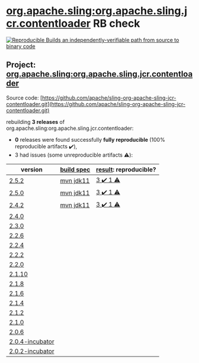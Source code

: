 [org.apache.sling:org.apache.sling.jcr.contentloader](https://search.maven.org/artifact/org.apache.sling/org.apache.sling.jcr.contentloader/) RB check
=======

[![Reproducible Builds](https://reproducible-builds.org/images/logos/rb.svg) an independently-verifiable path from source to binary code](https://reproducible-builds.org/)

## Project: [org.apache.sling:org.apache.sling.jcr.contentloader](https://search.maven.org/artifact/org.apache.sling/org.apache.sling.jcr.contentloader/)

Source code: [https://github.com/apache/sling-org-apache-sling-jcr-contentloader.git](https://github.com/apache/sling-org-apache-sling-jcr-contentloader.git)

rebuilding **3 releases** of org.apache.sling:org.apache.sling.jcr.contentloader:
- **0** releases were found successfully **fully reproducible** (100% reproducible artifacts :heavy_check_mark:),
- 3 had issues (some unreproducible artifacts :warning:):

| version | [build spec](BUILDSPEC.md) | [result](https://reproducible-builds.org/docs/jvm/): reproducible? |
| -- | --------- | ------ |
| [2.5.2](https://search.maven.org/artifact/org.apache.sling/org.apache.sling.jcr.contentloader/2.5.2/pom) | [mvn jdk11](org.apache.sling.jcr.contentloader-2.5.2.buildspec) | [3 :heavy_check_mark:  1 :warning:](org.apache.sling.jcr.contentloader-2.5.2.buildcompare) |
| [2.5.0](https://search.maven.org/artifact/org.apache.sling/org.apache.sling.jcr.contentloader/2.5.0/pom) | [mvn jdk11](org.apache.sling.jcr.contentloader-2.5.0.buildspec) | [3 :heavy_check_mark:  1 :warning:](org.apache.sling.jcr.contentloader-2.5.0.buildcompare) |
| [2.4.2](https://search.maven.org/artifact/org.apache.sling/org.apache.sling.jcr.contentloader/2.4.2/pom) | [mvn jdk11](org.apache.sling.jcr.contentloader-2.4.2.buildspec) | [3 :heavy_check_mark:  1 :warning:](org.apache.sling.jcr.contentloader-2.4.2.buildcompare) |
| [2.4.0](https://search.maven.org/artifact/org.apache.sling/org.apache.sling.jcr.contentloader/2.4.0/pom) | | |
| [2.3.0](https://search.maven.org/artifact/org.apache.sling/org.apache.sling.jcr.contentloader/2.3.0/pom) | | |
| [2.2.6](https://search.maven.org/artifact/org.apache.sling/org.apache.sling.jcr.contentloader/2.2.6/pom) | | |
| [2.2.4](https://search.maven.org/artifact/org.apache.sling/org.apache.sling.jcr.contentloader/2.2.4/pom) | | |
| [2.2.2](https://search.maven.org/artifact/org.apache.sling/org.apache.sling.jcr.contentloader/2.2.2/pom) | | |
| [2.2.0](https://search.maven.org/artifact/org.apache.sling/org.apache.sling.jcr.contentloader/2.2.0/pom) | | |
| [2.1.10](https://search.maven.org/artifact/org.apache.sling/org.apache.sling.jcr.contentloader/2.1.10/pom) | | |
| [2.1.8](https://search.maven.org/artifact/org.apache.sling/org.apache.sling.jcr.contentloader/2.1.8/pom) | | |
| [2.1.6](https://search.maven.org/artifact/org.apache.sling/org.apache.sling.jcr.contentloader/2.1.6/pom) | | |
| [2.1.4](https://search.maven.org/artifact/org.apache.sling/org.apache.sling.jcr.contentloader/2.1.4/pom) | | |
| [2.1.2](https://search.maven.org/artifact/org.apache.sling/org.apache.sling.jcr.contentloader/2.1.2/pom) | | |
| [2.1.0](https://search.maven.org/artifact/org.apache.sling/org.apache.sling.jcr.contentloader/2.1.0/pom) | | |
| [2.0.6](https://search.maven.org/artifact/org.apache.sling/org.apache.sling.jcr.contentloader/2.0.6/pom) | | |
| [2.0.4-incubator](https://search.maven.org/artifact/org.apache.sling/org.apache.sling.jcr.contentloader/2.0.4-incubator/pom) | | |
| [2.0.2-incubator](https://search.maven.org/artifact/org.apache.sling/org.apache.sling.jcr.contentloader/2.0.2-incubator/pom) | | |
